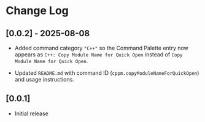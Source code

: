 # Change Log

## [0.0.2] - 2025-08-08

- Added command category `"C++"` so the Command Palette entry now appears as `C++: Copy Module Name for Quick Open` instead of `Copy Module Name for Quick Open`.

- Updated `README.md` with command ID (`cppm.copyModuleNameForQuickOpen`) and usage instructions.

## [0.0.1]

- Initial release
